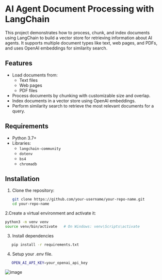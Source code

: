# AI Agent Document Processing with LangChain

This project demonstrates how to process, chunk, and index documents using LangChain to build a vector store for retrieving information about AI agents. It supports multiple document types like text, web pages, and PDFs, and uses OpenAI embeddings for similarity search.

## Features

- Load documents from:
  - Text files
  - Web pages
  - PDF files
- Process documents by chunking with customizable size and overlap.
- Index documents in a vector store using OpenAI embeddings.
- Perform similarity search to retrieve the most relevant documents for a query.

## Requirements

- Python 3.7+
- Libraries:
  - `langchain-community`
  - `dotenv`
  - `bs4`
  - `chromadb`

## Installation

1. Clone the repository:
   ```bash
   git clone https://github.com/your-username/your-repo-name.git
   cd your-repo-name
2.Create a virtual environment and activate it:

```bash
python3 -m venv venv
source venv/bin/activate   # On Windows: venv\Scripts\activate
```
3. Install dependencies
```bash
   pip install -r requirements.txt
```
4. Setup your .env file.
```bash
   OPEN_AI_API_KEY=your_openai_api_key
```

![image](https://github.com/user-attachments/assets/1c4310a9-cf9a-406c-9d2b-25d9239d8dc5)
